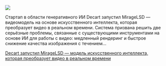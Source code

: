 <!--2025-07-19 13:31:44-->
<div class="yb">
  <div class="rss habr"><img src="https://habrastorage.org/getpro/habr/upload_files/527/03b/545/52703b54564cfbaced029ccc98810594.jpg" /><p>Стартап в области генеративного ИИ Decart запустил MirageLSD — видеомодель на основе искусственного интеллекта, которая преобразует видео в реальном времени.&nbsp;Система призвана решить две серьёзные проблемы, связанные с существующими инструментами на основе ИИ для работы с видео: медленный рендеринг и быстрое снижение качества изображения с течением... <p class="titl"><a href="https://habr.com/ru/companies/bothub/news/929188/?utm_source=habrahabr&utm_medium=rss&utm_campaign=929188">Decart запустил MirageLSD — модель искусственного интеллекта, которая преобразует видео в реальном времени</a></p></div>
</div>
